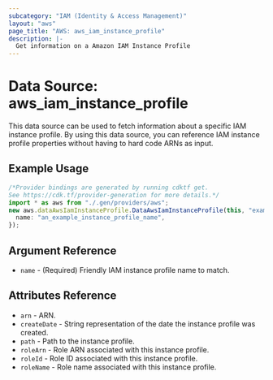 ```yaml
---
subcategory: "IAM (Identity & Access Management)"
layout: "aws"
page_title: "AWS: aws_iam_instance_profile"
description: |-
  Get information on a Amazon IAM Instance Profile
---
```


# Data Source: aws\_iam\_instance\_profile

This data source can be used to fetch information about a specific
IAM instance profile. By using this data source, you can reference IAM
instance profile properties without having to hard code ARNs as input.

## Example Usage

```typescript
/*Provider bindings are generated by running cdktf get.
See https://cdk.tf/provider-generation for more details.*/
import * as aws from "./.gen/providers/aws";
new aws.dataAwsIamInstanceProfile.DataAwsIamInstanceProfile(this, "example", {
  name: "an_example_instance_profile_name",
});

```

## Argument Reference

* `name` - (Required) Friendly IAM instance profile name to match.

## Attributes Reference

* `arn` - ARN.
* `createDate` - String representation of the date the instance profile was created.
* `path` - Path to the instance profile.
* `roleArn` - Role ARN associated with this instance profile.
* `roleId` - Role ID associated with this instance profile.
* `roleName` - Role name associated with this instance profile.
